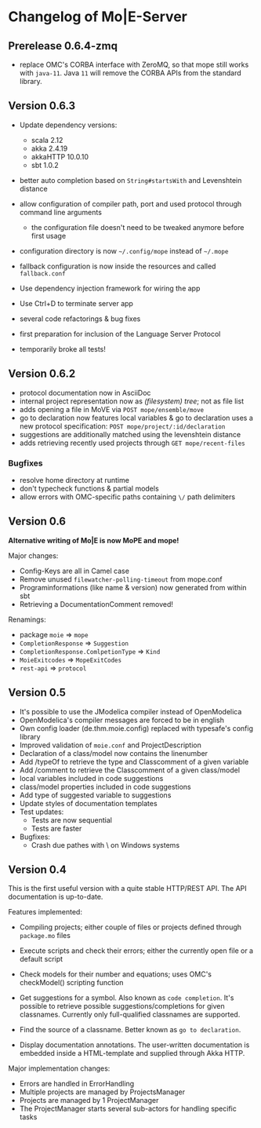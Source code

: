 # Changelog of Mo|E-Server

## Prerelease 0.6.4-zmq

- replace OMC's CORBA interface with ZeroMQ, so that mope still works with `java-11`.
  Java `11` will remove the CORBA APIs from the standard library.

## Version 0.6.3
- Update dependency versions:
  - scala 2.12
  - akka 2.4.19
  - akkaHTTP 10.0.10
  - sbt 1.0.2

- better auto completion based on `String#startsWith` and Levenshtein distance
- allow configuration of compiler path, port and used protocol through command line arguments
  - the configuration file doesn't need to be tweaked anymore before first usage
- configuration directory is now `~/.config/mope` instead of `~/.mope`
- fallback configuration is now inside the resources and called `fallback.conf`
- Use dependency injection framework for wiring the app
- Use Ctrl+D to terminate server app
- several code refactorings & bug fixes
- first preparation for inclusion of the Language Server Protocol

- temporarily broke all tests!

## Version 0.6.2
- protocol documentation now in AsciiDoc
- internal project representation now as *(filesystem) tree*; not as file list
- adds opening a file in MoVE via `POST mope/ensemble/move`
- go to declaration now features local variables & go to declaration uses a new
  protocol specification: `POST mope/project/:id/declaration`
- suggestions are additionally matched using the levenshtein distance
- adds retrieving recently used projects through `GET mope/recent-files`

### Bugfixes
- resolve home directory at runtime
- don't typecheck functions & partial models
- allow errors with OMC-specific paths containing `\/` path delimiters


## Version 0.6
**Alternative writing of Mo|E is now MoPE and mope!**

Major changes:
- Config-Keys are all in Camel case
- Remove unused `filewatcher-polling-timeout` from mope.conf
- Programinformations (like name & version) now generated from within sbt
- Retrieving a DocumentationComment removed!

Renamings:
  - package `moie` => `mope`
  - `CompletionResponse` => `Suggestion`
  - `CompletionResponse.ComlpetionType` => `Kind`
  - `MoieExitcodes` => `MopeExitCodes`
  - `rest-api` => `protocol`

## Version 0.5
  - It's possible to use the JModelica compiler instead of OpenModelica
  - OpenModelica's compiler messages are forced to be in english
  - Own config loader (de.thm.moie.config) replaced with typesafe's config library
  - Improved validation of `moie.conf` and ProjectDescription
  - Declaration of a class/model now contains the linenumber
  - Add /typeOf to retrieve the type and Classcomment of a given variable
  - Add /comment to retrieve the Classcomment of a given class/model
  - local variables included in code suggestions
  - class/model properties included in code suggestions
  - Add type of suggested variable to suggestions
  - Update styles of documentation templates
  - Test updates:
    - Tests are now sequential
    - Tests are faster
  - Bugfixes:
    - Crash due pathes with \ on Windows systems

## Version 0.4
  This is the first useful version with a
  quite stable HTTP/REST API.
  The API documentation is up-to-date.

  Features implemented:
  - Compiling projects; either couple of files or
    projects defined through `package.mo` files

  - Execute scripts and check their errors; either
    the currently open file or a default script

  - Check models for their number and equations;
    uses OMC's checkModel() scripting function

  - Get suggestions for a symbol. Also known as `code completion`.
    It's possible to retrieve possible suggestions/completions
    for given classnames. Currently only full-qualified classnames
    are supported.

  - Find the source of a classname. Better known as
    `go to declaration`.

  - Display documentation annotations. The user-written
    documentation is embedded inside a HTML-template and
    supplied through Akka HTTP.

Major implementation changes:
  - Errors are handled in ErrorHandling
  - Multiple projects are managed by ProjectsManager
  - Projects are managed by 1 ProjectManager
  - The ProjectManager starts several sub-actors for
    handling specific tasks
